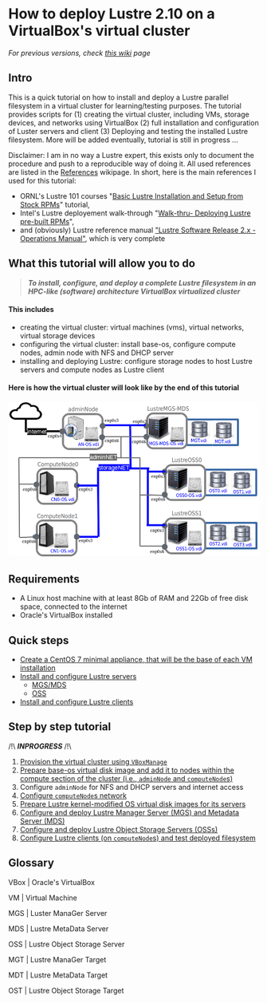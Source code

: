 # How to deploy Lustre 2.10 on a VirtualBox's virtual cluster

_For previous versions, check [this wiki](https://github.com/lrahmani/lustre-on-virtualbox/wiki/Deploy-Lustre-on-a-VirtualBox-Cluster) page_

## Intro

This is a quick tutorial on how to install and deploy a Lustre parallel 
filesystem in a virtual cluster for learning/testing purposes. The tutorial  
provides scripts for (1) creating the virtual cluster, including VMs, storage 
devices, and networks using VirtualBox (2) full installation and configuration 
of Luster servers and client (3) Deploying and testing the installed Lustre 
filesystem. More will be added eventually, tutorial is still in progress ...

Disclaimer: I am in no way a Lustre expert, this exists only to document the 
procedure and push to a reproducible way of doing it. All used references are 
listed in the [References](https://github.com/lrahmani/lustre-on-virtualbox/wiki/references) 
wikipage. In short, here is the main references I used for this tutorial:
- ORNL's Lustre 101 courses "[Basic Lustre Installation and Setup from Stock RPMs](http://lustre.ornl.gov/lustre101-courses/content/C1/L3/LustreBasicInstall.pdf)" tutorial, 
- Intel's Lustre deployement walk-through "[Walk-thru- Deploying Lustre pre-built RPMs](https://wiki.hpdd.intel.com/display/PUB/Walk-thru-+Deploying+Lustre+pre-built+RPMs)",
- and (obviously) Lustre reference manual ["Lustre Software Release 2.x - Operations Manual"](http://doc.lustre.org/lustre_manual.pdf), which is very complete

## What this tutorial will allow you to do
>_**To install, configure, and deploy a complete Lustre filesystem in an 
HPC-like (software) architecture VirtualBox virtualized cluster**_

#### This includes
- creating the virtual cluster: virtual machines (vms), virtual networks, 
virtual storage devices
- configuring the virtual cluster: install base-os, configure compute nodes, 
admin node with NFS and DHCP server
- installing and deploying Lustre: configure storage nodes to host Lustre 
servers and compute nodes as Lustre client

#### Here is how the virtual cluster will look like by the end of this tutorial

![virtual-cluster-arch](https://github.com/lrahmani/lustre-on-virtualbox/blob/master/cluster-provision-vbox/virtual-cluster-arch.png)

## Requirements

- A Linux host machine with at least 8Gb of RAM and 22Gb of free disk space, 
connected to the internet
- Oracle's VirtualBox installed

## Quick steps
- [Create a CentOS 7 minimal appliance, that will be the base of each VM installation](https://github.com/lrahmani/lustre-on-virtualbox/wiki/configure-machines-basic)
- [Install and configure Lustre servers](https://github.com/lrahmani/lustre-on-virtualbox/wiki/configure-Servers-(OSS,MGS,MDS))
  - [MGS/MDS](https://github.com/lrahmani/lustre-on-virtualbox/wiki/configure-mgs-mds)
  - [OSS](https://github.com/lrahmani/lustre-on-virtualbox/wiki/configure-OSS)
- [Install and configure Lustre clients](https://github.com/lrahmani/lustre-on-virtualbox/wiki/configure-client)

## Step by step tutorial

/!\ _**INPROGRESS**_ /!\

1. [Provision the virtual cluster using `VBoxManage`](https://github.com/lrahmani/lustre-on-virtualbox/wiki/provision-cluster-vbox)
2. [Prepare base-os virtual disk image and add it to nodes within the compute section of the cluster (i.e., `adminNode` and `computeNode`s)](https://github.com/lrahmani/lustre-on-virtualbox/wiki/configure-machines-basic)
3. Configure `adminNode` for NFS and DHCP servers and internet access
4. [Configure `computeNode`s network](https://github.com/lrahmani/lustre-on-virtualbox/wiki/configure-client)
5. [Prepare Lustre kernel-modified OS virtual disk images for its servers](https://github.com/lrahmani/lustre-on-virtualbox/wiki/configure-Servers-(OSS,MGS,MDS))
6. [Configure and deploy Lustre Manager Server (MGS) and Metadata Server (MDS)](https://github.com/lrahmani/lustre-on-virtualbox/wiki/configure-mgs-mds)
7. [Configure and deploy Lustre Object Storage Servers (OSSs)](https://github.com/lrahmani/lustre-on-virtualbox/wiki/configure-OSS)
8. [Configure Lustre clients (on `computeNode`s) and test deployed filesystem](https://github.com/lrahmani/lustre-on-virtualbox/wiki/configure-client)

## Glossary

VBox | Oracle's VirtualBox

VM | Virtual Machine

MGS | Luster ManaGer Server

MDS | Lustre MetaData Server

OSS | Lustre Object Storage Server

MGT | Lustre ManaGer Target

MDT | Lustre MetaData Target

OST | Lustre Object Storage Target
